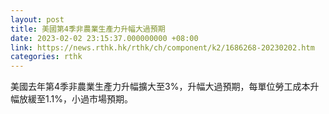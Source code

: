 ```yaml
---
layout: post
title: 美國第4季非農業生產力升幅大過預期
date: 2023-02-02 23:15:37.000000000 +08:00
link: https://news.rthk.hk/rthk/ch/component/k2/1686268-20230202.htm
categories: rthk
---
```


美國去年第4季非農業生產力升幅擴大至3%，升幅大過預期，每單位勞工成本升幅放緩至1.1%，小過市場預期。
